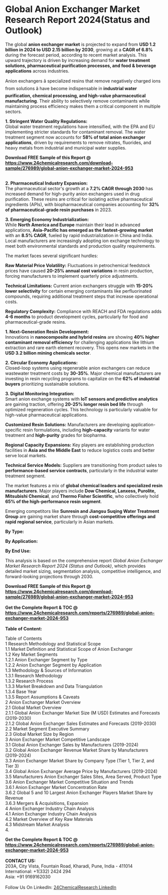 <h1>Global Anion Exchanger Market Research Report 2024(Status and Outlook)</h1><p>The global <strong>anion exchanger market</strong> is projected to expand from <strong>USD 1.2 billion in 2024 to USD 2.15 billion by 2030</strong>, growing at a <strong>CAGR of 6.8%</strong> during the forecast period, according to recent market analysis. This upward trajectory is driven by increasing demand for <strong>water treatment solutions, pharmaceutical purification processes, and food &amp; beverage applications</strong> across industries.</p><p>Anion exchangers â specialized resins that remove negatively charged ions from solutions â have become indispensable in <strong>industrial water purification, chemical processing, and high-value pharmaceutical manufacturing</strong>. Their ability to selectively remove contaminants while maintaining process efficiency makes them a critical component in multiple sectors.</p><p><strong>1. Stringent Water Quality Regulations:</strong><br>
Global water treatment regulations have intensified, with the EPA and EU implementing stricter standards for contaminant removal. The water treatment segment now accounts for <strong>58% of total anion exchanger applications</strong>, driven by requirements to remove nitrates, fluorides, and heavy metals from industrial and municipal water supplies.</p><div><b>Download FREE Sample of this Report @ 
            <a href="https://www.24chemicalresearch.com/download-sample/276989/global-anion-exchanger-market-2024-953">
            https://www.24chemicalresearch.com/download-sample/276989/global-anion-exchanger-market-2024-953</a></b></div><br><p><strong>2. Pharmaceutical Industry Expansion:</strong><br>
The pharmaceutical sector's growth at a <strong>7.2% CAGR through 2030</strong> has increased demand for high-purity anion exchangers used in drug purification. These resins are critical for isolating active pharmaceutical ingredients (APIs), with biopharmaceutical companies accounting for <strong>32% of pharmaceutical-grade resin purchases</strong> in 2023.</p><p><strong>3. Emerging Economy Industrialization:</strong><br>
While <strong>North America and Europe</strong> maintain their lead in advanced applications, <strong>Asia-Pacific has emerged as the fastest-growing market</strong> with an <strong>8.5% CAGR</strong>, fueled by rapid industrialization in China and India. Local manufacturers are increasingly adopting ion exchange technology to meet both environmental standards and production quality requirements.</p><p>The market faces several significant hurdles:</p><p><strong>Raw Material Price Volatility:</strong> Fluctuations in petrochemical feedstock prices have caused <strong>20-25% annual cost variations</strong> in resin production, forcing manufacturers to implement quarterly price adjustments.</p><p><strong>Technical Limitations:</strong> Current anion exchangers struggle with <strong>15-20% lower selectivity</strong> for certain emerging contaminants like perfluorinated compounds, requiring additional treatment steps that increase operational costs.</p><p><strong>Regulatory Complexity:</strong> Compliance with REACH and FDA regulations adds <strong>4-6 months</strong> to product development cycles, particularly for food and pharmaceutical-grade resins.</p><p><strong>1. Next-Generation Resin Development:</strong><br>
Innovations in <strong>nanocomposite and hybrid resins</strong> are showing <strong>40% higher contaminant removal efficiency</strong> for challenging applications like lithium extraction and rare earth element recovery. This opens new markets in the <strong>USD 3.2 billion mining chemicals sector</strong>.</p><p><strong>2. Circular Economy Applications:</strong><br>
Closed-loop systems using regenerable anion exchangers can reduce wastewater treatment costs by <strong>30-35%</strong>. Major chemical manufacturers are investing in resin recycling programs to capitalize on the <strong>62% of industrial buyers</strong> prioritizing sustainable solutions.</p><p><strong>3. Digital Monitoring Integration:</strong><br>
Smart anion exchange systems with <strong>IoT sensors and predictive analytics</strong> are gaining traction, offering <strong>20-25% longer resin bed life</strong> through optimized regeneration cycles. This technology is particularly valuable for high-value pharmaceutical applications.</p><p><strong>Customized Resin Solutions:</strong> Manufacturers are developing application-specific resin formulations, including <strong>high-capacity</strong> variants for water treatment and <strong>high-purity</strong> grades for biopharma.</p><p><strong>Regional Capacity Expansions:</strong> Key players are establishing production facilities in <strong>Asia and the Middle East</strong> to reduce logistics costs and better serve local markets.</p><p><strong>Technical Service Models:</strong> Suppliers are transitioning from product sales to <strong>performance-based service contracts</strong>, particularly in the industrial water treatment segment.</p><p>The market features a mix of <strong>global chemical leaders and specialized resin manufacturers</strong>. Major players include <strong>Dow Chemical, Lanxess, Purolite, Mitsubishi Chemical</strong>, and <strong>Thermo Fisher Scientific</strong>, who collectively hold <strong>65% of the high-performance resin segment</strong>.</p><p>Emerging competitors like <strong>Sunresin and Jiangsu Suqing Water Treatment Group</strong> are gaining market share through <strong>cost-competitive offerings and rapid regional service</strong>, particularly in Asian markets.</p><p><strong>By Type:</strong></p><p><strong>By Application:</strong></p><p><strong>By End Use:</strong></p><p>This analysis is based on the comprehensive report <em>Global Anion Exchanger Market Research Report 2024 (Status and Outlook)</em>, which provides detailed market sizing, segmentation analysis, competitive intelligence, and forward-looking projections through 2030.</p><div><b>Download FREE Sample of this Report @ 
            <a href="https://www.24chemicalresearch.com/download-sample/276989/global-anion-exchanger-market-2024-953">
            https://www.24chemicalresearch.com/download-sample/276989/global-anion-exchanger-market-2024-953</a></b></div><br><div><b>Get the Complete Report & TOC @ 
            <a href="https://www.24chemicalresearch.com/reports/276989/global-anion-exchanger-market-2024-953">
            https://www.24chemicalresearch.com/reports/276989/global-anion-exchanger-market-2024-953</a></b></div><br>
            <b>Table of Content:</b><p>Table of Contents<br />
1 Research Methodology and Statistical Scope<br />
1.1 Market Definition and Statistical Scope of Anion Exchanger<br />
1.2 Key Market Segments<br />
1.2.1 Anion Exchanger Segment by Type<br />
1.2.2 Anion Exchanger Segment by Application<br />
1.3 Methodology & Sources of Information<br />
1.3.1 Research Methodology<br />
1.3.2 Research Process<br />
1.3.3 Market Breakdown and Data Triangulation<br />
1.3.4 Base Year<br />
1.3.5 Report Assumptions & Caveats<br />
2 Anion Exchanger Market Overview<br />
2.1 Global Market Overview<br />
2.1.1 Global Anion Exchanger Market Size (M USD) Estimates and Forecasts (2019-2030)<br />
2.1.2 Global Anion Exchanger Sales Estimates and Forecasts (2019-2030)<br />
2.2 Market Segment Executive Summary<br />
2.3 Global Market Size by Region<br />
3 Anion Exchanger Market Competitive Landscape<br />
3.1 Global Anion Exchanger Sales by Manufacturers (2019-2024)<br />
3.2 Global Anion Exchanger Revenue Market Share by Manufacturers (2019-2024)<br />
3.3 Anion Exchanger Market Share by Company Type (Tier 1, Tier 2, and Tier 3)<br />
3.4 Global Anion Exchanger Average Price by Manufacturers (2019-2024)<br />
3.5 Manufacturers Anion Exchanger Sales Sites, Area Served, Product Type<br />
3.6 Anion Exchanger Market Competitive Situation and Trends<br />
3.6.1 Anion Exchanger Market Concentration Rate<br />
3.6.2 Global 5 and 10 Largest Anion Exchanger Players Market Share by Revenue<br />
3.6.3 Mergers & Acquisitions, Expansion<br />
4 Anion Exchanger Industry Chain Analysis<br />
4.1 Anion Exchanger Industry Chain Analysis<br />
4.2 Market Overview of Key Raw Materials<br />
4.3 Midstream Market Analysis<br />
4.</p><div><b>Get the Complete Report & TOC @ 
            <a href="https://www.24chemicalresearch.com/reports/276989/global-anion-exchanger-market-2024-953">
            https://www.24chemicalresearch.com/reports/276989/global-anion-exchanger-market-2024-953</a></b></div><br><b>CONTACT US:</b><br>
            203A, City Vista, Fountain Road, Kharadi, Pune, India - 411014<br>
            International: +1(332) 2424 294<br>
            Asia: +91 9169162030 <br><br>
            Follow Us On LinkedIn: <a href="https://www.linkedin.com/company/24chemicalresearch/">24ChemicalResearch LinkedIn</a>